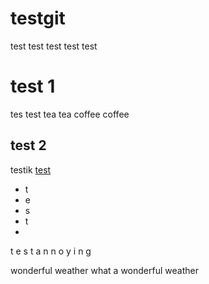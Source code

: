 # testgit
test
test test 
test test 
# test 1
tes test 
tea tea
coffee coffee
## test 2

testik
[test](#testgit)

+ t
+ e
+ s
+ t
+



t
e
s
t
a
n
n
o
y
i
n
g

wonderful
weather
what 
a
wonderful 
weather

